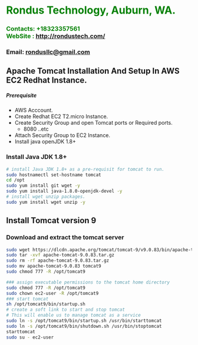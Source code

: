 #  **<span style="color:green">Rondus Technology, Auburn, WA.</span>**
### **<span style="color:green">Contacts: +18323357561<br> WebSite : <http://rondustech.com/></span>**
### **Email: rondusllc@gmail.com**



## Apache Tomcat Installation And Setup In AWS EC2 Redhat Instance.
##### Prerequisite
+ AWS Acccount.
+ Create Redhat EC2 T2.micro Instance.
+ Create Security Group and open Tomcat ports or Required ports.
   + 8080 ..etc
+ Attach Security Group to EC2 Instance.
+ Install java openJDK 1.8+

### Install Java JDK 1.8+ 

``` sh
# install Java JDK 1.8+ as a pre-requisit for tomcat to run.
sudo hostnamectl set-hostname tomcat
cd /opt 
sudo yum install git wget -y
sudo yum install java-1.8.0-openjdk-devel -y
# install wget unzip packages.
sudo yum install wget unzip -y
```
## Install Tomcat version 9
### Download and extract the tomcat server
``` sh
sudo wget https://dlcdn.apache.org/tomcat/tomcat-9/v9.0.83/bin/apache-tomcat-9.0.83.tar.gz
sudo tar -xvf apache-tomcat-9.0.83.tar.gz
sudo rm -rf apache-tomcat-9.0.83.tar.gz
sudo mv apache-tomcat-9.0.83 tomcat9
sudo chmod 777 -R /opt/tomcat9

### assign executable permissions to the tomcat home directory
sudo chmod 777 -R /opt/tomcat9
sudo chown ec2-user -R /opt/tomcat9
### start tomcat
sh /opt/tomcat9/bin/startup.sh
# create a soft link to start and stop tomcat
# This will enable us to manage tomcat as a service
sudo ln -s /opt/tomcat9/bin/startup.sh /usr/bin/starttomcat
sudo ln -s /opt/tomcat9/bin/shutdown.sh /usr/bin/stoptomcat
starttomcat
sudo su - ec2-user
```

